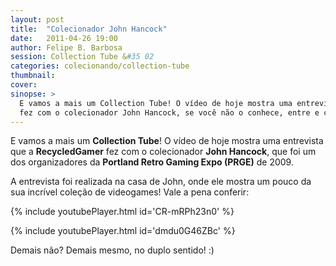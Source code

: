 ```yaml
---
layout: post
title:  "Colecionador John Hancock"
date:   2011-04-26 19:00
author: Felipe B. Barbosa
session: Collection Tube &#35 02
categories: colecionando/collection-tube
thumbnail:  
cover: 
sinopse: >
  E vamos a mais um Collection Tube! O vídeo de hoje mostra uma entrevista que a RecycledGamer
  fez com o colecionador John Hancock, se você não o conhece, entre e confira!
---
```

E vamos a mais um **Collection Tube**! O vídeo de hoje mostra uma entrevista que a
**RecycledGamer** fez com o colecionador **John Hancock**, que foi um dos organizadores
da **Portland Retro Gaming Expo (PRGE)** de 2009.

A entrevista foi realizada na casa de John, onde ele mostra um pouco da sua incrível coleção de
videogames! Vale a pena conferir:

{% include youtubePlayer.html id='CR-mRPh23n0' %}

{% include youtubePlayer.html id='dmdu0G46ZBc' %}

Demais não? Demais mesmo, no duplo sentido! :)
